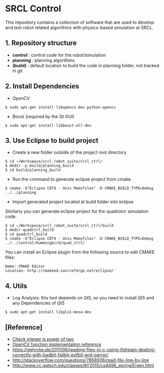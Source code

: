 # SRCL Control

This repository contains a collection of software that are used to develop and test robot related algorithms with physics-based simulation at SRCL.

## 1. Repository structure

+ **control** : control code for the robot/simulation
+ **planning** : planning algorithms
+ **(build)** : default location to build the code in planning folder, not tracked in git

## 2. Install Dependencies

* OpenCV
```
$ sudo apt-get install libopencv-dev python-opencv
```

* Boost (required by the Qt GUI)
```
$ sudo apt-get install libboost-all-dev
```

## 3. Use Eclipse to build project

* Create a new folder outside of the project root directory

```
$ cd ~/Workspace/srcl_robot_suite/srcl_ctrl/
$ mkdir -p build/planning_build
$ cd build/planning_build
```
* Run the command to generate eclipse project from cmake

```
$ cmake -G"Eclipse CDT4 - Unix Makefiles" -D CMAKE_BUILD_TYPE=Debug ../../planning
```
* Import generated project located at build folder into eclipse

Similarly you can generate eclipse project for the quadrotor simulation code.

```
$ cd ~/Workspace/srcl_robot_suite/srcl_ctrl/build
$ mkdir quadctrl_build
$ cd quadctrl_build
$ cmake -G"Eclipse CDT4 - Unix Makefiles" -D CMAKE_BUILD_TYPE=Debug ../../control/hummingbird/quad_ctrl/
```

You can install an Eclipse plugin from the following source to edit CMAKE files:

```
Name: CMAKE Editor
Location: http://cmakeed.sourceforge.net/eclipse/
```

## 4. Utils

* Log Analysis: this tool depends on Qt5, so you need to install Qt5 and any Dependencies of Qt5

```
$ sudo apt-get install libglu1-mesa-dev
```

## [Reference]

* [Check integer is power of two](http://www.exploringbinary.com/ten-ways-to-check-if-an-integer-is-a-power-of-two-in-c/)
* [OpenCV function implementation reference](https://github.com/Itseez/opencv/blob/master/modules/imgproc/src/thresh.cpp#L1192)
* https://gehrcke.de/2011/06/reading-files-in-c-using-ifstream-dealing-correctly-with-badbit-failbit-eofbit-and-perror/
* http://stackoverflow.com/questions/7868936/read-file-line-by-line
* http://www.cc.gatech.edu/classes/AY2015/cs4496_spring/Eigen.html

